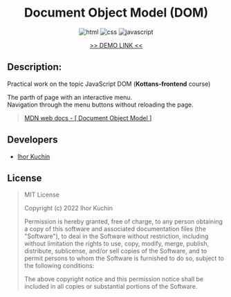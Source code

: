 <h1 align="center">
  Document Object Model (DOM)
</h1>

<p align="center">
  <img src="https://img.shields.io/badge/-html-red" alt="html">
  <img src="https://img.shields.io/badge/-css-blue" alt="css">
  <img src="https://img.shields.io/badge/-javascript-yellow" alt="javascript">
</p>

<p align="center">
  <a href="https://ik-web.github.io/js-dom/">
    >> DEMO LINK <<
  </a> 
</p>

## Description:

Practical work on the topic JavaScript DOM (**Kottans-frontend** course)

The parth of page with an interactive menu. <br>
Navigation through the menu buttons without reloading the page.

> [MDN web docs - [ Document Object Model ]](https://developer.mozilla.org/en-US/docs/Web/API/Document_Object_Model)

## Developers

- [Ihor Kuchin](https://github.com/ik-web)

## License

>MIT License
>
>Copyright (c) 2022 Ihor Kuchin
>
>Permission is hereby granted, free of charge, to any person obtaining a copy
>of this software and associated documentation files (the "Software"), to deal
>in the Software without restriction, including without limitation the rights
>to use, copy, modify, merge, publish, distribute, sublicense, and/or sell
>copies of the Software, and to permit persons to whom the Software is
>furnished to do so, subject to the following conditions:
>
>The above copyright notice and this permission notice shall be included in all
>copies or substantial portions of the Software.

